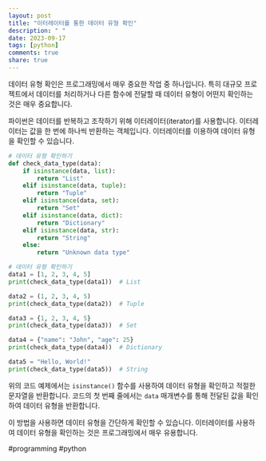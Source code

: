 ```yaml
---
layout: post
title: "이터레이터를 통한 데이터 유형 확인"
description: " "
date: 2023-09-17
tags: [python]
comments: true
share: true
---
```


데이터 유형 확인은 프로그래밍에서 매우 중요한 작업 중 하나입니다. 특히 대규모 프로젝트에서 데이터를 처리하거나 다른 함수에 전달할 때 데이터 유형이 어떤지 확인하는 것은 매우 중요합니다.

파이썬은 데이터를 반복하고 조작하기 위해 이터레이터(iterator)를 사용합니다. 이터레이터는 값을 한 번에 하나씩 반환하는 객체입니다. 이터레이터를 이용하여 데이터 유형을 확인할 수 있습니다.

```python
# 데이터 유형 확인하기
def check_data_type(data):
    if isinstance(data, list):
        return "List"
    elif isinstance(data, tuple):
        return "Tuple"
    elif isinstance(data, set):
        return "Set"
    elif isinstance(data, dict):
        return "Dictionary"
    elif isinstance(data, str):
        return "String"
    else:
        return "Unknown data type"

# 데이터 유형 확인하기
data1 = [1, 2, 3, 4, 5]
print(check_data_type(data1))  # List

data2 = (1, 2, 3, 4, 5)
print(check_data_type(data2))  # Tuple

data3 = {1, 2, 3, 4, 5}
print(check_data_type(data3))  # Set

data4 = {"name": "John", "age": 25}
print(check_data_type(data4))  # Dictionary

data5 = "Hello, World!"
print(check_data_type(data5))  # String
```

위의 코드 예제에서는 `isinstance()` 함수를 사용하여 데이터 유형을 확인하고 적절한 문자열을 반환합니다. 코드의 첫 번째 줄에서는 `data` 매개변수를 통해 전달된 값을 확인하여 데이터 유형을 반환합니다.

이 방법을 사용하면 데이터 유형을 간단하게 확인할 수 있습니다. 이터레이터를 사용하여 데이터 유형을 확인하는 것은 프로그래밍에서 매우 유용합니다.

#programming #python